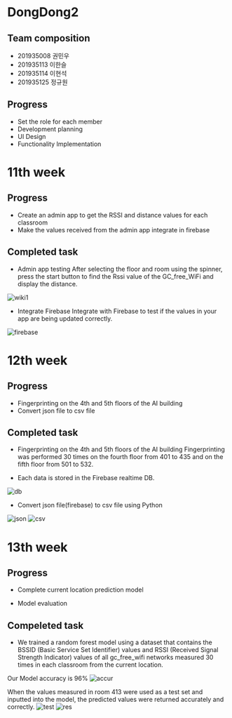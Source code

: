 # DongDong2

## Team composition 
* 201935008 권민우
* 201935113 이한슬
* 201935114 이현석
* 201935125 정규원

## Progress
* Set the role for each member
* Development planning
* UI Design
* Functionality Implementation


# 11th week
## Progress
* Create an admin app to get the RSSI and distance values for each classroom
* Make the values received from the admin app integrate in firebase

## Completed task
* Admin app testing
After selecting the floor and room using the spinner, press the start button to find the Rssi value of the GC_free_WiFi and display the distance.

![wiki1](https://github.com/GC-IOT-TermProject-11/AdminTool/assets/101577272/65ed912a-0560-4755-8843-68f56fd4b4a1)
* Integrate Firebase
Integrate with Firebase to test if the values in your app are being updated correctly.

![firebase](https://github.com/GC-IOT-TermProject-11/AdminTool/assets/101577272/5a1acfc2-81b8-416c-a83e-9f1896d48489)


# 12th week
## Progress
* Fingerprinting on the 4th and 5th floors of the AI building
* Convert json file to csv file

## Completed task
* Fingerprinting on the 4th and 5th floors of the AI building
Fingerprinting was performed 30 times on the fourth floor from 401 to 435 and on the fifth floor from 501 to 532.

* Each data is stored in the Firebase realtime DB.

![db](https://github.com/GC-IOT-TermProject-11/AdminTool/assets/101577272/8b545613-c6ac-4a1a-b066-827dd481bfe6)


* Convert json file(firebase) to csv file using Python

![json](https://github.com/GC-IOT-TermProject-11/AdminTool/assets/101577272/6123f25c-cd91-4298-baf1-04e6f3e09084)
![csv](https://github.com/GC-IOT-TermProject-11/AdminTool/assets/101577272/cc0eac74-11ca-4ac8-bb42-3bd4bb549f0f)


# 13th week
## Progress
* Complete current location prediction model

* Model evaluation

## Compeleted task
* We trained a random forest model using a dataset that contains the BSSID (Basic Service Set Identifier) values and RSSI (Received Signal Strength Indicator) values of all gc_free_wifi networks measured 30 times in each classroom from the current location.

Our Model accuracy is 96%
![accur](https://github.com/GC-IOT-TermProject-11/AdminTool/assets/101577272/eccf60e7-5ead-4077-b885-46bcc9ec231c)

When the values measured in room 413 were used as a test set and inputted into the model, the predicted values were returned accurately and correctly.
![test](https://github.com/GC-IOT-TermProject-11/AdminTool/assets/101577272/28924a51-56c8-4628-9b16-755cdf7c75b4)
![res](https://github.com/GC-IOT-TermProject-11/AdminTool/assets/101577272/264c91b6-6f32-4eca-93a6-569c0bde2dbb)
